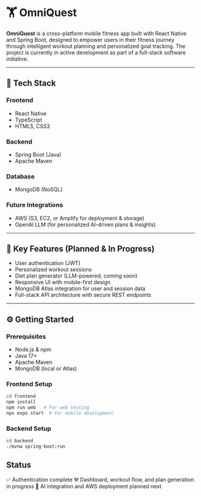# 🏋️ OmniQuest

**OmniQuest** is a cross-platform mobile fitness app built with React Native and Spring Boot, designed to empower users in their fitness journey through intelligent workout planning and personalized goal tracking. The project is currently in active development as part of a full-stack software initiative.

---

## 🚀 Tech Stack

### Frontend
- React Native
- TypeScript
- HTML5, CSS3

### Backend
- Spring Boot (Java)
- Apache Maven

### Database
- MongoDB (NoSQL)

### Future Integrations
- AWS (S3, EC2, or Amplify for deployment & storage)
- OpenAI LLM (for personalized AI-driven plans & insights)

---

## 🔑 Key Features (Planned & In Progress)
- User authentication (JWT)
- Personalized workout sessions
- Diet plan generator (LLM-powered, coming soon)
- Responsive UI with mobile-first design
- MongoDB Atlas integration for user and session data
- Full-stack API architecture with secure REST endpoints

---

## ⚙️ Getting Started

### Prerequisites
- Node.js & npm
- Java 17+
- Apache Maven
- MongoDB (local or Atlas)

### Frontend Setup

```bash
cd frontend
npm install
npm run web   # For web testing
npx expo start  # For mobile development
```

### Backend Setup
```bash
cd backend
./mvnw spring-boot:run
```

## Status
✅ Authentication complete
⚒️ Dashboard, workout flow, and plan generation in progress
🔮 AI integration and AWS deployment planned next

